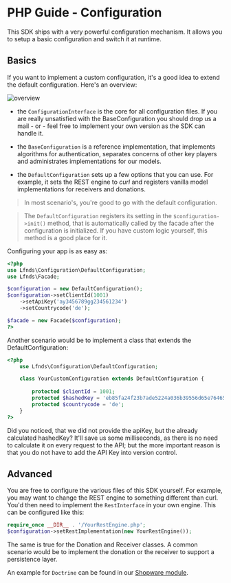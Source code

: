 PHP Guide - Configuration
=========================

This SDK ships with a very powerful configuration mechanism. It allows you to setup a basic configuration and switch it at
runtime.

Basics
------

If you want to implement a custom configuration, it's a good idea to extend the default configuration. Here's an overview:

![overview](http://yuml.me/diagram/scruffy;dir:LR;/class///%20Cool%20Class%20Diagram,%20[note:ConfigurationInterface]-[BaseConfiguration],%20[BaseConfiguration]-%3E[DefaultConfiguration],%20[DefaultConfiguration]-%3E[YourCustomConfiguration] "ConfigurationOverview")

- the `ConfigurationInterface` is the core for all configuration files. If you are really unsatisfied with the BaseConfiguration you should drop us a mail - or - feel free to implement your own version as the SDK can handle it.

- the `BaseConfiguration` is a reference implementation, that implements algorithms for authentication, separates concerns of other key players and administrates implementations for our models.

- the `DefaultConfiguration` sets up a few options that you can use. For example, it sets the REST engine to *curl* and registers vanilla model implementations for receivers and donations.

> In most scenario's, you're good to go with the default configuration.

> The `DefaultConfiguration` registers its setting in the `$configuration->init()` method, that is automatically called by the facade
> after the configuration is initialized. If you have custom logic yourself, this method is a good place for it.

Configuring your app is as easy as:

```php
<?php
use Lfnds\Configuration\DefaultConfiguration;
use Lfnds\Facade;

$configuration = new DefaultConfiguration();
$configuration->setClientId(1001)
    ->setApiKey('ay3456789gg234561234')
    ->setCountrycode('de');

$facade = new Facade($configuration);
?>
```
    
Another scenario would be to implement a class that extends the DefaultConfiguration:

```php
<?php
    use Lfnds\Configuration\DefaultConfiguration;

    class YourCustomConfiguration extends DefaultConfiguration {
    
        protected $clientId = 1001;
        protected $hashedKey = 'eb85fa24f23b7ade5224a036b39556d65e764653';
        protected $countrycode = 'de';
    }
?>
```

Did you noticed, that we did not provide the apiKey, but the already calculated hashedKey? It'll save us some milliseconds,
as there is no need to calculate it on every request to the API; but the more important reason is that you do not have
to add the API Key into version control.

Advanced
--------

You are free to configure the various files of this SDK yourself. For example, you may want to change the REST engine
to something different than curl. You'd then need to implement the `RestInterface` in your own engine. This can be configured
like this:

```php
require_once __DIR__ . '/YourRestEngine.php';
$configuration->setRestImplementation(new YourRestEngine());
```

The same is true for the Donation and Receiver classes. A common scenario would be to implement the donation or the receiver to
support a persistence layer.

An example for `Doctrine` can be found in our [Shopware module](https://github.com/elefunds/elefunds-Shopware).
